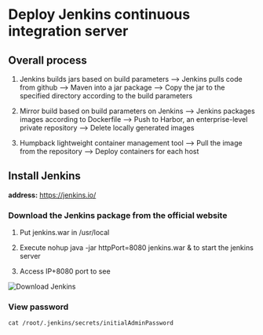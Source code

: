 # Deploy Jenkins continuous integration server

## Overall process

1. Jenkins builds jars based on build parameters ——> Jenkins pulls code from github ——> 
Maven into a jar package ——> Copy the jar to the specified directory according to the build parameters

2. Mirror build based on build parameters on Jenkins ——> Jenkins packages images according to Dockerfile ——> 
Push to Harbor, an enterprise-level private repository ——> Delete locally generated images

3. Humpback lightweight container management tool ——> Pull the image from the repository ——> Deploy containers for each host

## Install Jenkins
**address:** https://jenkins.io/

### Download the Jenkins package from the official website

1. Put jenkins.war in /usr/local

2. Execute nohup java -jar httpPort=8080 jenkins.war & to start the jenkins server

3. Access IP+8080 port to see

![Download Jenkins](../Material/image/Project%20containerization%20transformation%20(1)%20—%20download%20jenkins%20.png)

### View password

```shell script
cat /root/.jenkins/secrets/initialAdminPassword
```



